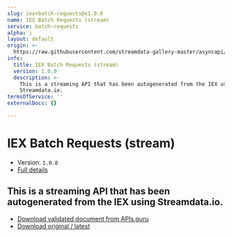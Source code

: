 ```yaml
---
slug: iex+batch-requests@v1.0.0
name: IEX Batch Requests (stream)
service: batch-requests
alpha: i
layout: default
origin: >-
  https://raw.githubusercontent.com/streamdata-gallery-master/asyncapi/master/_listings/iex/iex-batch-requests-stream-async.md
info:
  title: IEX Batch Requests (stream)
  version: 1.0.0
  description: >-
    This is a streaming API that has been autogenerated from the IEX using
    Streamdata.io.
termsOfService: ''
externalDocs: {}

---
```

# IEX Batch Requests (stream)

* Version: `1.0.0`
* [Full details](../html/iex+batch-requests@v1.0.0.html)



## This is a streaming API that has been autogenerated from the IEX using Streamdata.io.



* [Download validated document from APIs.guru](https://raw.githubusercontent.com/APIs-guru/asyncapi-directory/master/docs/APIs/iex%2Bbatch-requests%40v1.0.0.yaml)
* [Download original / latest](https://raw.githubusercontent.com/streamdata-gallery-master/asyncapi/master/_listings/iex/iex-batch-requests-stream-async.md)

<script type="application/ld+json">
{
  "@context": "http://schema.org/",
  "@type": "WebAPI",
  "description": "This is a streaming API that has been autogenerated from the IEX using Streamdata.io.",
  "documentation": "",

  "name": "IEX Batch Requests (stream)"
}
</script>
